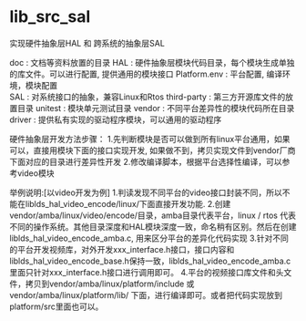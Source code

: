 # lib_src_sal
实现硬件抽象层HAL 和 跨系统的抽象层SAL

doc				: 文档等资料放置的目录
HAL				: 硬件抽象层模块代码目录，每个模块生成单独的库文件。可以进行配置, 提供通用的模块接口
Platform.env	: 平台配置, 编译环境，模块配置	
SAL				: 对系统接口的抽象，兼容Linux和Rtos
third-party		: 第三方开源库文件的放置目录
unitest			: 模块单元测试目录
vendor			: 不同平台差异性的模块代码所在目录
driver			: 提供私有实现的驱动程序模块，可以通用的驱动程序



硬件抽象层开发方法步骤：
	1.先判断模块是否可以做到所有linux平台通用，如果可以，直接用模块下面的接口实现开发, 如果做不到，拷贝实现文件到vendor厂商下面对应的目录进行差异性开发
	2.修改编译脚本，根据平台选择性编译，可以参考video模块

举例说明:[以video开发为例]
	1.判读发现不同平台的video接口封装不同，所以不能在liblds_hal_video_encode/linux/下面直接开发功能.
	2.创建vendor/amba/linux/video/encode/目录，amba目录代表平台，linux / rtos 代表不同的操作系统。其他目录深度和HAL模块深度一致，命名稍有区别。然后在创建liblds_hal_video_encode_amba.c, 用来区分平台的差异化代码实现
	3.针对不同的平台开发视频库，对外开发xxx_interface.h接口，接口内容和liblds_hal_video_encode_base.h保持一致，liblds_hal_video_encode_amba.c 里面只针对xxx_interface.h接口进行调用即可。
	4.平台的视频接口库文件和头文件，拷贝到vendor/amba/linux/platform/include 或 vendor/amba/linux/platform/lib/ 下面，进行编译即可。或者把代码实现放到platform/src里面也可以。
